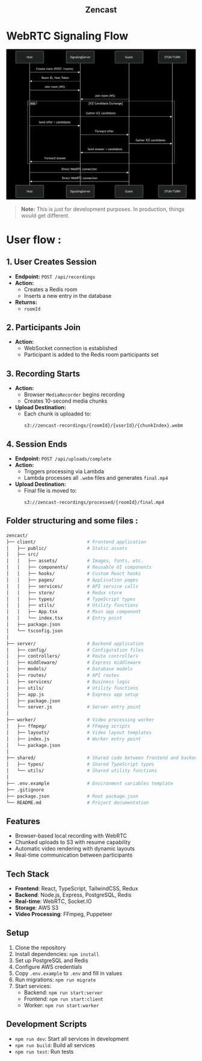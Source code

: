 <h2 align="center"><strong>Zencast</strong></h2>



# WebRTC Signaling Flow

![WebRTC Signaling Flow](webrtcsignaling.png)

> **Note:** This is just for development purposes. In production, things would get different.


# User flow :

## 1. User Creates Session

- **Endpoint:** `POST /api/recordings`  
- **Action:**  
  - Creates a Redis room  
  - Inserts a new entry in the database  
- **Returns:**  
  - `roomId`

## 2. Participants Join

- **Action:**  
  - WebSocket connection is established  
  - Participant is added to the Redis room participants set

## 3. Recording Starts

- **Action:**  
  - Browser `MediaRecorder` begins recording  
  - Creates 10-second media chunks  
- **Upload Destination:**  
  - Each chunk is uploaded to:  
    ```
    s3://zencast-recordings/{roomId}/{userId}/{chunkIndex}.webm
    ```

## 4. Session Ends

- **Endpoint:** `POST /api/uploads/complete`  
- **Action:**  
  - Triggers processing via Lambda  
  - Lambda processes all `.webm` files and generates `final.mp4`  
- **Upload Destination:**  
  - Final file is moved to:  
    ```
    s3://zencast-recordings/processed/{roomId}/final.mp4
    ```




## Folder structuring and some files :

```bash
zencast/
├── client/                   # Frontend application
│   ├── public/               # Static assets
│   ├── src/
│   │   ├── assets/           # Images, fonts, etc.
│   │   ├── components/       # Reusable UI components
│   │   ├── hooks/            # Custom React hooks
│   │   ├── pages/            # Application pages
│   │   ├── services/         # API service calls
│   │   ├── store/            # Redux store
│   │   ├── types/            # TypeScript types
│   │   ├── utils/            # Utility functions
│   │   ├── App.tsx           # Main app component
│   │   └── index.tsx         # Entry point
│   ├── package.json
│   └── tsconfig.json
│
├── server/                   # Backend application
│   ├── config/               # Configuration files
│   ├── controllers/          # Route controllers
│   ├── middleware/           # Express middleware
│   ├── models/               # Database models
│   ├── routes/               # API routes
│   ├── services/             # Business logic
│   ├── utils/                # Utility functions
│   ├── app.js                # Express app setup
│   ├── package.json
│   └── server.js             # Server entry point
│
├── worker/                   # Video processing worker
│   ├── ffmpeg/               # FFmpeg scripts
│   ├── layouts/              # Video layout templates
│   ├── index.js              # Worker entry point
│   └── package.json
│
├── shared/                   # Shared code between frontend and backend
│   ├── types/                # Shared TypeScript types
│   └── utils/                # Shared utility functions
│
├── .env.example              # Environment variables template
├── .gitignore
├── package.json              # Root package.json
└── README.md                 # Project documentation
```




## Features
- Browser-based local recording with WebRTC
- Chunked uploads to S3 with resume capability
- Automatic video rendering with dynamic layouts
- Real-time communication between participants

## Tech Stack
- **Frontend**: React, TypeScript, TailwindCSS, Redux
- **Backend**: Node.js, Express, PostgreSQL, Redis
- **Real-time**: WebRTC, Socket.IO
- **Storage**: AWS S3
- **Video Processing**: FFmpeg, Puppeteer

## Setup

1. Clone the repository
2. Install dependencies: `npm install`
3. Set up PostgreSQL and Redis
4. Configure AWS credentials
5. Copy `.env.example` to `.env` and fill in values
6. Run migrations: `npm run migrate`
7. Start services:
   - Backend: `npm run start:server`
   - Frontend: `npm run start:client`
   - Worker: `npm run start:worker`

## Development Scripts
- `npm run dev`: Start all services in development
- `npm run build`: Build all services
- `npm run test`: Run tests
















